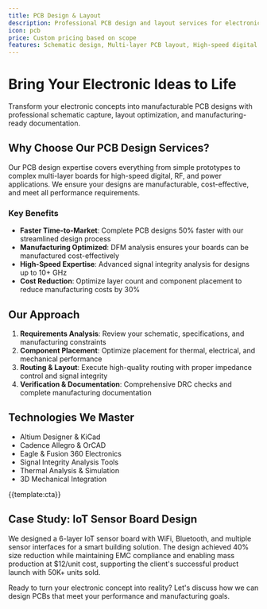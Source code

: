 ```yaml
---
title: PCB Design & Layout
description: Professional PCB design and layout services for electronic products, from simple single-layer boards to complex multi-layer high-speed digital designs
icon: pcb
price: Custom pricing based on scope
features: Schematic design, Multi-layer PCB layout, High-speed digital design, RF/microwave design, DFM optimization, Gerber file generation
---
```


# Bring Your Electronic Ideas to Life

Transform your electronic concepts into manufacturable PCB designs with professional schematic capture, layout optimization, and manufacturing-ready documentation.

## Why Choose Our PCB Design Services?

Our PCB design expertise covers everything from simple prototypes to complex multi-layer boards for high-speed digital, RF, and power applications. We ensure your designs are manufacturable, cost-effective, and meet all performance requirements.

### Key Benefits

- **Faster Time-to-Market**: Complete PCB designs 50% faster with our streamlined design process
- **Manufacturing Optimized**: DFM analysis ensures your boards can be manufactured cost-effectively
- **High-Speed Expertise**: Advanced signal integrity analysis for designs up to 10+ GHz
- **Cost Reduction**: Optimize layer count and component placement to reduce manufacturing costs by 30%

## Our Approach

1. **Requirements Analysis**: Review your schematic, specifications, and manufacturing constraints
2. **Component Placement**: Optimize placement for thermal, electrical, and mechanical performance
3. **Routing & Layout**: Execute high-quality routing with proper impedance control and signal integrity
4. **Verification & Documentation**: Comprehensive DRC checks and complete manufacturing documentation

## Technologies We Master

- Altium Designer & KiCad
- Cadence Allegro & OrCAD
- Eagle & Fusion 360 Electronics
- Signal Integrity Analysis Tools
- Thermal Analysis & Simulation
- 3D Mechanical Integration

{{template:cta}}

## Case Study: IoT Sensor Board Design

We designed a 6-layer IoT sensor board with WiFi, Bluetooth, and multiple sensor interfaces for a smart building solution. The design achieved 40% size reduction while maintaining EMC compliance and enabling mass production at $12/unit cost, supporting the client's successful product launch with 50K+ units sold.

Ready to turn your electronic concept into reality? Let's discuss how we can design PCBs that meet your performance and manufacturing goals.
